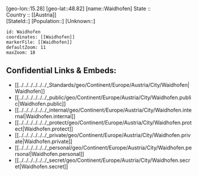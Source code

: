 ﻿---
location: [48.82,15.28] 
mapzoom: [7,12] 
mapmarker: city 
type: City
tags:
- geo/City


SpocWebEntityId: 35393
isDeleted: false
confidential: public

---
[geo-lon::15.28] 
[geo-lat::48.82] 
[name::Waidhofen] 
State ::  
Country :: [[Austria]]  
[StateId::] 
[Population::] 
[Unknown::] 


```leaflet
id: Waidhofen
coordinates: [[Waidhofen]] 
markerFile: [[Waidhofen]] 
defaultZoom: 11 
maxZoom: 18
```


## Confidential Links & Embeds: 
- [[../../../../../../_Standards/geo/Continent/Europe/Austria/City/Waidhofen|Waidhofen]] 
- [[../../../../../../_public/geo/Continent/Europe/Austria/City/Waidhofen.public|Waidhofen.public]] 
- [[../../../../../../_internal/geo/Continent/Europe/Austria/City/Waidhofen.internal|Waidhofen.internal]] 
- [[../../../../../../_protect/geo/Continent/Europe/Austria/City/Waidhofen.protect|Waidhofen.protect]] 
- [[../../../../../../_private/geo/Continent/Europe/Austria/City/Waidhofen.private|Waidhofen.private]] 
- [[../../../../../../_personal/geo/Continent/Europe/Austria/City/Waidhofen.personal|Waidhofen.personal]] 
- [[../../../../../../_secret/geo/Continent/Europe/Austria/City/Waidhofen.secret|Waidhofen.secret]] 
